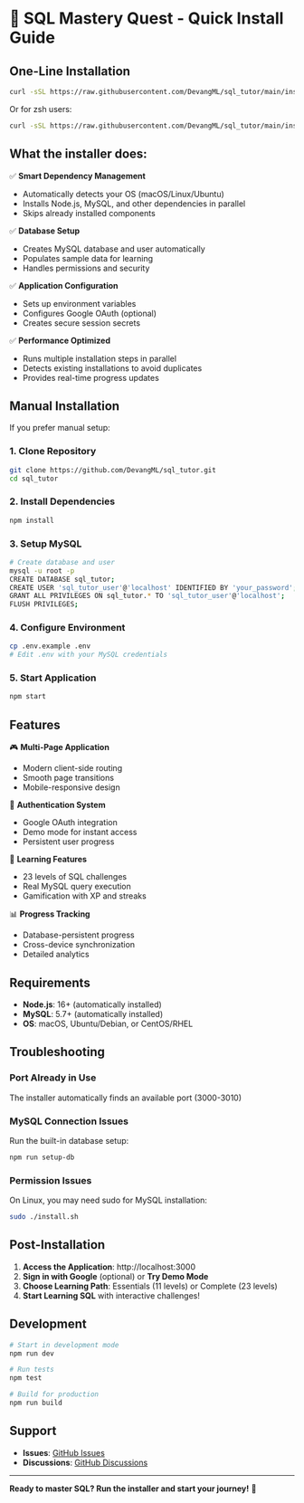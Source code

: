# 🚀 SQL Mastery Quest - Quick Install Guide

## One-Line Installation

```bash
curl -sSL https://raw.githubusercontent.com/DevangML/sql_tutor/main/install.sh | bash
```

Or for zsh users:
```zsh
curl -sSL https://raw.githubusercontent.com/DevangML/sql_tutor/main/install.sh | zsh
```

## What the installer does:

✅ **Smart Dependency Management**
- Automatically detects your OS (macOS/Linux/Ubuntu)
- Installs Node.js, MySQL, and other dependencies in parallel
- Skips already installed components

✅ **Database Setup**
- Creates MySQL database and user automatically
- Populates sample data for learning
- Handles permissions and security

✅ **Application Configuration**
- Sets up environment variables
- Configures Google OAuth (optional)
- Creates secure session secrets

✅ **Performance Optimized**
- Runs multiple installation steps in parallel
- Detects existing installations to avoid duplicates
- Provides real-time progress updates

## Manual Installation

If you prefer manual setup:

### 1. Clone Repository
```bash
git clone https://github.com/DevangML/sql_tutor.git
cd sql_tutor
```

### 2. Install Dependencies
```bash
npm install
```

### 3. Setup MySQL
```bash
# Create database and user
mysql -u root -p
CREATE DATABASE sql_tutor;
CREATE USER 'sql_tutor_user'@'localhost' IDENTIFIED BY 'your_password';
GRANT ALL PRIVILEGES ON sql_tutor.* TO 'sql_tutor_user'@'localhost';
FLUSH PRIVILEGES;
```

### 4. Configure Environment
```bash
cp .env.example .env
# Edit .env with your MySQL credentials
```

### 5. Start Application
```bash
npm start
```

## Features

🎮 **Multi-Page Application**
- Modern client-side routing
- Smooth page transitions
- Mobile-responsive design

🔐 **Authentication System**
- Google OAuth integration
- Demo mode for instant access
- Persistent user progress

🎯 **Learning Features**
- 23 levels of SQL challenges
- Real MySQL query execution
- Gamification with XP and streaks

📊 **Progress Tracking**
- Database-persistent progress
- Cross-device synchronization
- Detailed analytics

## Requirements

- **Node.js**: 16+ (automatically installed)
- **MySQL**: 5.7+ (automatically installed)
- **OS**: macOS, Ubuntu/Debian, or CentOS/RHEL

## Troubleshooting

### Port Already in Use
The installer automatically finds an available port (3000-3010)

### MySQL Connection Issues
Run the built-in database setup:
```bash
npm run setup-db
```

### Permission Issues
On Linux, you may need sudo for MySQL installation:
```bash
sudo ./install.sh
```

## Post-Installation

1. **Access the Application**: http://localhost:3000
2. **Sign in with Google** (optional) or **Try Demo Mode**
3. **Choose Learning Path**: Essentials (11 levels) or Complete (23 levels)
4. **Start Learning SQL** with interactive challenges!

## Development

```bash
# Start in development mode
npm run dev

# Run tests
npm test

# Build for production
npm run build
```

## Support

- **Issues**: [GitHub Issues](https://github.com/DevangML/sql_tutor/issues)
- **Discussions**: [GitHub Discussions](https://github.com/DevangML/sql_tutor/discussions)

---

**Ready to master SQL? Run the installer and start your journey!** 🎯